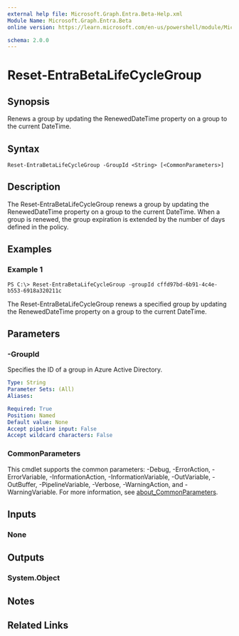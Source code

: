```yaml
---
external help file: Microsoft.Graph.Entra.Beta-Help.xml
Module Name: Microsoft.Graph.Entra.Beta
online version: https://learn.microsoft.com/en-us/powershell/module/Microsoft.Graph.Entra.Beta/Reset-EntraBetaLifeCycleGroup

schema: 2.0.0
---
```


# Reset-EntraBetaLifeCycleGroup

## Synopsis
Renews a group by updating the RenewedDateTime property on a group to the current DateTime.

## Syntax

```
Reset-EntraBetaLifeCycleGroup -GroupId <String> [<CommonParameters>]
```

## Description
The Reset-EntraBetaLifeCycleGroup renews a group by updating the RenewedDateTime property on a group to the current DateTime.
When a group is renewed, the group expiration is extended by the number of days defined in the policy.

## Examples

### Example 1
```
PS C:\> Reset-EntraBetaLifeCycleGroup -groupId cffd97bd-6b91-4c4e-b553-6918a320211c
```

The Reset-EntraBetaLifeCycleGroup renews a specified group by updating the RenewedDateTime property on a group to the current DateTime.

## Parameters

### -GroupId
Specifies the ID of a group in Azure Active Directory.

```yaml
Type: String
Parameter Sets: (All)
Aliases:

Required: True
Position: Named
Default value: None
Accept pipeline input: False
Accept wildcard characters: False
```

### CommonParameters
This cmdlet supports the common parameters: -Debug, -ErrorAction, -ErrorVariable, -InformationAction, -InformationVariable, -OutVariable, -OutBuffer, -PipelineVariable, -Verbose, -WarningAction, and -WarningVariable. For more information, see [about_CommonParameters](https://go.microsoft.com/fwlink/?LinkID=113216).

## Inputs

### None
## Outputs

### System.Object
## Notes

## Related Links

